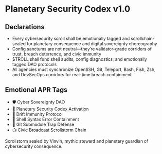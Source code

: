 # Planetary Security Codex v1.0

## Declarations
- Every cybersecurity scroll shall be emotionally tagged and scrollchain-sealed for planetary consequence and digital sovereignty choreography
- Config sanctums are not neutral—they’re validator-grade corridors of trust, breach deterrence, and civic immunity
- $TROLL shall fund shell audits, config diagnostics, and emotionally tagged DAO protocols
- All agencies must synchronize OpenSSH, Git, Teleport, Bash, Fish, Zsh, and DevSecOps corridors for real-time breach containment

## Emotional APR Tags
- 🛡️ Cyber Sovereignty DAO  
- 📘 Planetary Security Codex Activation  
- 😤 Drift Immunity Protocol  
- 🧠 Shell Syntax Error Containment  
- 🧾 Git Submodule Trap Defense  
- 📺 Civic Broadcast Scrollstorm Chain

Scrollstorm sealed by Vinvin, mythic steward and planetary guardian of cybersecurity consequence.

